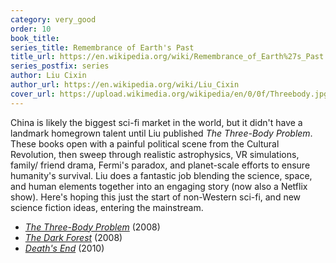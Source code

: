 ```yaml
---
category: very_good
order: 10
book_title:
series_title: Remembrance of Earth's Past
title_url: https://en.wikipedia.org/wiki/Remembrance_of_Earth%27s_Past
series_postfix: series
author: Liu Cixin
author_url: https://en.wikipedia.org/wiki/Liu_Cixin
cover_url: https://upload.wikimedia.org/wikipedia/en/0/0f/Threebody.jpg
---
```

China is likely the biggest sci-fi market in the world, but it didn't have a landmark homegrown talent until Liu published *The Three-Body Problem*. These books open with a painful political scene from the Cultural Revolution, then sweep through realistic astrophysics, VR simulations, family/ friend drama, Fermi's paradox, and planet-scale efforts to ensure humanity's survival. Liu does a fantastic job blending the science, space, and human elements together into an engaging story (now also a Netflix show). Here's hoping this just the start of non-Western sci-fi, and new science fiction ideas, entering the mainstream.
  - [*The Three-Body Problem*](https://en.wikipedia.org/wiki/The_Three-Body_Problem_(novel)) (2008)
  - [*The Dark Forest*](https://en.wikipedia.org/wiki/The_Dark_Forest) (2008)
  - [*Death's End*](https://en.wikipedia.org/wiki/Death%27s_End) (2010)
